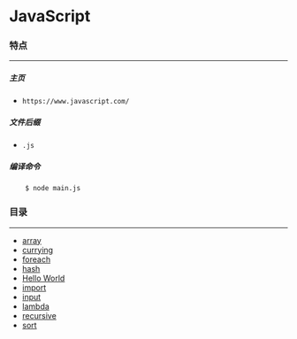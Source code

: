 JavaScript
===

### 特点
---
##### 主页
* `https://www.javascript.com/`

##### 文件后缀
* `.js`

##### 编译命令
```
	$ node main.js
```

### 目录
---
* [array](https://github.com/PFei-He/Language-Study-Note/tree/master/JavaScript/array)
* [currying](https://github.com/PFei-He/Language-Study-Note/tree/master/JavaScript/currying)
* [foreach](https://github.com/PFei-He/Language-Study-Note/tree/master/JavaScript/foreach)
* [hash](https://github.com/PFei-He/Language-Study-Note/tree/master/JavaScript/hash)
* [Hello World](https://github.com/PFei-He/Language-Study-Note/tree/master/JavaScript/Hello%20World)
* [import](https://github.com/PFei-He/Language-Study-Note/tree/master/JavaScript/import)
* [input](https://github.com/PFei-He/Language-Study-Note/tree/master/JavaScript/input)
* [lambda](https://github.com/PFei-He/Language-Study-Note/tree/master/JavaScript/lambda%20-%20closure)
* [recursive](https://github.com/PFei-He/Language-Study-Note/tree/master/JavaScript/recursive%20algorithm)
* [sort](https://github.com/PFei-He/Language-Study-Note/tree/master/JavaScript/sort)
